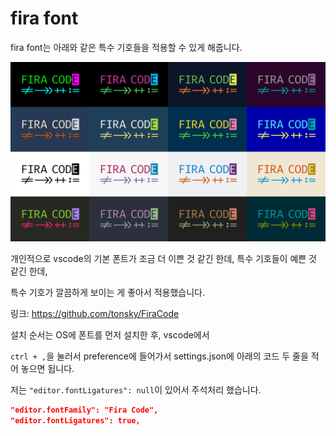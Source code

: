 # fira font



fira font는 아래와 같은 특수 기호들을 적용할 수 있게 해줍니다.

![Fira Code](img/fira-font/logo.svg)



개인적으로 vscode의 기본 폰트가 조금 더 이쁜 것 같긴 한데, 특수 기호들이 예쁜 것 같긴 한데,

특수 기호가 깔끔하게 보이는 게 좋아서 적용했습니다.



링크: https://github.com/tonsky/FiraCode





설치 순서는 OS에 폰트를 먼저 설치한 후, vscode에서

`ctrl + ,`을 눌러서 preference에 들어가서 settings.json에 아래의 코드 두 줄을 적어 놓으면 됩니다.

저는 `"editor.fontLigatures": null`이 있어서 주석처리 했습니다.

```json
"editor.fontFamily": "Fira Code",
"editor.fontLigatures": true,
```

